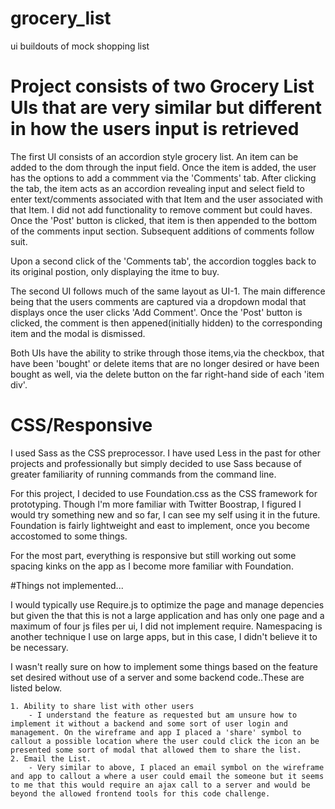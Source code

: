 # grocery_list
ui buildouts of mock shopping list

# Project consists of two Grocery List UIs that are very similar but different in how the users input is retrieved

The first UI consists of an accordion style grocery list. An item can be added to the dom through the input field. Once the item is added, the user has the options to add a commment via the 'Comments' tab. After clicking the tab, the item acts as an accordion revealing input and select field to enter text/comments associated with that Item and the user associated with that Item. I did not add functionality to remove comment but could haves. Once the 'Post' button is clicked, that item is then appended to the bottom of the comments input section. Subsequent additions of comments follow suit. 

Upon a second click of the 'Comments tab', the accordion toggles back to its original postion, only displaying the itme to buy.



The second UI follows much of the same layout as UI-1. The main difference being that the users comments are captured via a dropdown modal that displays once the user clicks 'Add Comment'. Once the 'Post' button is clicked, the comment is then appened(initially hidden) to the corresponding item and the modal is dismissed. 

Both UIs have the ability to strike through those items,via the checkbox, that have been 'bought' or delete items that are no longer desired or have been bought as well, via the delete button on the far right-hand side of each 'item div'.


# CSS/Responsive
I used Sass as the CSS preprocessor. I have used Less in the past for other projects and professionally but simply decided to use Sass because of greater familiarity  of running commands from the command line.

For this project,  I decided to use Foundation.css as the CSS framework for prototyping. Though I'm more familiar with Twitter Boostrap, I figured I would try something new and so far, I can see my self using it in the future. Foundation is fairly lightweight and east to implement, once you become accostomed to some things.

For the most part, everything is responsive but still working out some spacing kinks on the app as I become more familiar with Foundation.

#Things not implemented...

I would typically use Require.js to optimize the page and manage depencies but given the that this is not a large application and has only one page and a maximum of four js files per ui, I did not implement require. Namespacing is another technique I use on large apps, but in this case, I didn't believe it to be necessary.

I wasn't really sure on how to implement some things based on the feature set desired without use of a server and some backend code..These are listed below.

	1. Ability to share list with other users
		- I understand the feature as requested but am unsure how to implement it without a backend and some sort of user login and management. On the wireframe and app I placed a 'share' symbol to callout a possible location where the user could click the icon an be presented some sort of modal that allowed them to share the list.
	2. Email the List.
		- Very similar to above, I placed an email symbol on the wireframe  and app to callout a where a user could email the someone but it seems to me that this would require an ajax call to a server and would be beyond the allowed frontend tools for this code challenge. 

